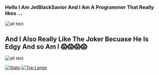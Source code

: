 ### Hello I Am JetBlackSavior And I Am A Programmer That Really likes ...
![alt text](https://raw.githubusercontent.com/cat-milk/Anime-Girls-Holding-Programming-Books/master/C/Aharen_Reina_Holding_C_Programming_Language.png)
## And I Also Really Like The Joker Becuase He Is Edgy And so Am I 😱😱😱😱
![alt text](https://i.ytimg.com/vi/wHbWJzCyH44/maxresdefault.jpg)


[![Stats](https://github-readme-stats.vercel.app/api?username=jetblacksalvation&show_icons=true&count_private=true&theme=radical)](https://github.com/jetblacksalvation)
[![Top Langs](https://github-readme-stats.vercel.app/api/top-langs/?username=jetblacksalvation&layout=compact&theme=radical)](https://github.com/jetblacksalvation)
